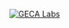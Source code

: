 [![GECA Labs](https://github.com/user-attachments/assets/3df91a83-def0-47fd-8d22-75554ad1522d)](https://s-m-quadri.gitlab.io/posts/geca-map)
